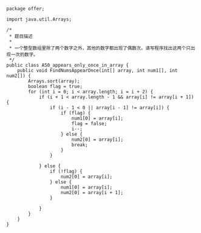 	package offer;
	
	import java.util.Arrays;
	
	/*
	 * 题目描述
	 * 
	 * 一个整型数组里除了两个数字之外，其他的数字都出现了偶数次。请写程序找出这两个只出现一次的数字。
	 */
	public class A50_appears_only_once_in_array {
		public void FindNumsAppearOnce(int[] array, int num1[], int num2[]) {
			Arrays.sort(array);
			boolean flag = true;
			for (int i = 0; i < array.length; i = i + 2) {
				if (i + 1 < array.length - 1 && array[i] != array[i + 1]) {
					if (i - 1 < 0 || array[i - 1] != array[i]) {
						if (flag) {
							num1[0] = array[i];
							flag = false;
							i--;
						} else {
							num2[0] = array[i];
							break;
						}
					}
	
				} else {
					if (!flag) {
						num2[0] = array[i];
					} else {
						num1[0] = array[i];
						num2[0] = array[i + 1];
					}
	
				}
			}
		}
	}
